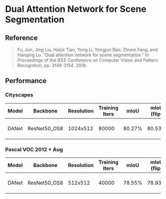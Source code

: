 # Dual Attention Network for Scene Segmentation

## Reference

> Fu, Jun, Jing Liu, Haijie Tian, Yong Li, Yongjun Bao, Zhiwei Fang, and Hanqing Lu. "Dual attention network for scene segmentation." In Proceedings of the IEEE Conference on Computer Vision and Pattern Recognition, pp. 3146-3154. 2019.

## Performance

### Cityscapes

| Model | Backbone | Resolution | Training Iters | mIoU | mIoU (flip) | mIoU (ms+flip) | Links |
|-|-|-|-|-|-|-|-|
|DANet|ResNet50_OS8|1024x512|80000|80.27%|80.53%|-|[model](https://bj.bcebos.com/paddleseg/dygraph/cityscapes/danet_resnet50_os8_cityscapes_1024x512_80k/model.pdparams) \| [log](https://bj.bcebos.com/paddleseg/dygraph/cityscapes/danet_resnet50_os8_cityscapes_1024x512_80k/train.log) \| [vdl](https://paddlepaddle.org.cn/paddle/visualdl/service/app?id=6caecf1222a0cc9124a376284a402cbe)|

### Pascal VOC 2012 + Aug

| Model | Backbone | Resolution | Training Iters | mIoU | mIoU (flip) | mIoU (ms+flip) | Links |
|-|-|-|-|-|-|-|-|
|DANet|ResNet50_OS8|512x512|40000|78.55%|78.93%|79.68%|[model](https://bj.bcebos.com/paddleseg/dygraph/pascal_voc12/danet_resnet50_os8_voc12aug_512x512_40k/model.pdparams) \| [log](https://bj.bcebos.com/paddleseg/dygraph/pascal_voc12/danet_resnet50_os8_voc12aug_512x512_40k/train.log) \| [vdl](https://paddlepaddle.org.cn/paddle/visualdl/service/app?id=51a403a54302bc81dd5ec0310a6d50ba)|
